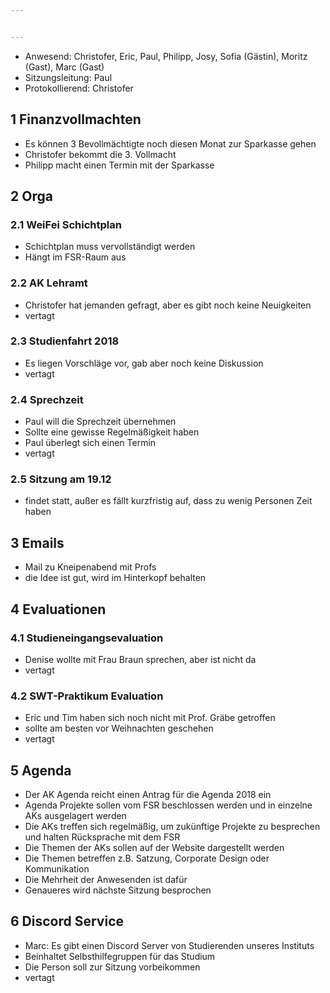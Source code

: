 ```yaml
---


---
```


* Anwesend: 
Christofer, Eric, Paul, Philipp, Josy, Sofia (Gästin), Moritz (Gast), Marc (Gast)
* Sitzungsleitung: Paul 
* Protokollierend: Christofer

## 1 Finanzvollmachten
* Es können 3 Bevollmächtigte noch diesen Monat zur Sparkasse gehen
* Christofer bekommt die 3. Vollmacht
* Philipp macht einen Termin mit der Sparkasse

## 2 Orga

### 2.1 WeiFei Schichtplan
* Schichtplan muss vervollständigt werden
* Hängt im FSR-Raum aus

### 2.2 AK Lehramt
* Christofer hat jemanden gefragt, aber es gibt noch keine Neuigkeiten
* vertagt

### 2.3 Studienfahrt 2018
* Es liegen Vorschläge vor, gab aber noch keine Diskussion
* vertagt

### 2.4 Sprechzeit
* Paul will die Sprechzeit übernehmen
* Sollte eine gewisse Regelmäßigkeit haben
* Paul überlegt sich einen Termin
* vertagt

### 2.5 Sitzung am 19.12
* findet statt, außer es fällt kurzfristig auf, dass zu wenig Personen Zeit haben

## 3 Emails
* Mail zu Kneipenabend mit Profs
* die Idee ist gut, wird im Hinterkopf behalten

## 4 Evaluationen

### 4.1 Studieneingangsevaluation
* Denise wollte mit Frau Braun sprechen, aber ist nicht da
* vertagt

### 4.2 SWT-Praktikum Evaluation
* Eric und Tim haben sich noch nicht mit Prof. Gräbe getroffen
* sollte am besten vor Weihnachten geschehen
* vertagt

## 5 Agenda
* Der AK Agenda reicht einen Antrag für die Agenda 2018 ein
* Agenda Projekte sollen vom FSR beschlossen werden und in einzelne AKs ausgelagert werden
* Die AKs treffen sich regelmäßig, um zukünftige Projekte zu besprechen und halten Rücksprache mit dem FSR
* Die Themen der AKs sollen auf der Website dargestellt werden
* Die Themen betreffen z.B. Satzung, Corporate Design oder Kommunikation
* Die Mehrheit der Anwesenden ist dafür
* Genaueres wird nächste Sitzung besprochen

## 6 Discord Service
* Marc: Es gibt einen Discord Server von Studierenden unseres Instituts
* Beinhaltet Selbsthilfegruppen für das Studium 
* Die Person soll zur Sitzung vorbeikommen
* vertagt
